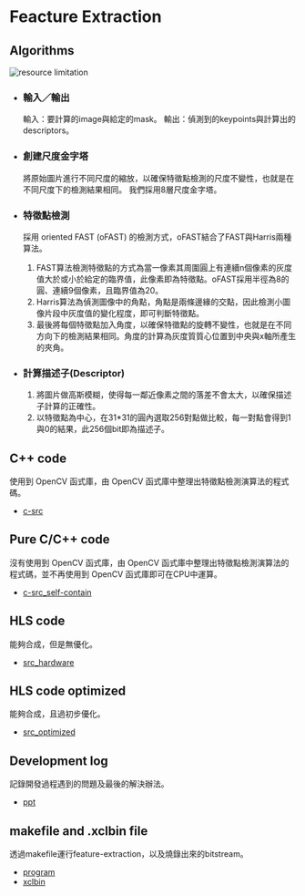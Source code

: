 # Feacture Extraction

## Algorithms

![resource limitation](https://i.imgur.com/D941eFh.png)
    
- ### 輸入／輸出
    輸入：要計算的image與給定的mask。
    輸出：偵測到的keypoints與計算出的descriptors。

- ### 創建尺度金字塔
    將原始圖片進行不同尺度的縮放，以確保特徵點檢測的尺度不變性，也就是在不同尺度下的檢測結果相同。
    我們採用8層尺度金字塔。
- ### 特徵點檢測
    採用 oriented FAST (oFAST) 的檢測方式，oFAST結合了FAST與Harris兩種算法。
  
  1. FAST算法檢測特徵點的方式為當一像素其周圍圓上有連續n個像素的灰度值大於或小於給定的臨界值，此像素即為特徵點。oFAST採用半徑為8的圓、連續9個像素，且臨界值為20。
  2. Harris算法為偵測圖像中的角點，角點是兩條邊緣的交點，因此檢測小圖像片段中灰度值的變化程度，即可判斷特徵點。
  3. 最後將每個特徵點加入角度，以確保特徵點的旋轉不變性，也就是在不同方向下的檢測結果相同。角度的計算為灰度質質心位置到中央與x軸所產生的夾角。
  
  
- ### 計算描述子(Descriptor)
  1. 將圖片做高斯模糊，使得每一鄰近像素之間的落差不會太大，以確保描述子計算的正確性。
  2. 以特徵點為中心，在31\*31的圓內選取256對點做比較，每一對點會得到1與0的結果，此256個bit即為描述子。
  
## C++ code 

使用到 OpenCV 函式庫，由 OpenCV 函式庫中整理出特徵點檢測演算法的程式碼。
* [c-src](https://github.com/bol-edu/robotics-computing/tree/main/feature-extraction/c-src)

## Pure C/C++ code

沒有使用到 OpenCV 函式庫，由 OpenCV 函式庫中整理出特徵點檢測演算法的程式碼，並不再使用到 OpenCV 函式庫即可在CPU中運算。
* [c-src_self-contain](https://github.com/bol-edu/robotics-computing/tree/main/feature-extraction/c-src_self-contain)

## HLS code

能夠合成，但是無優化。
* [src_hardware](https://github.com/bol-edu/robotics-computing/tree/main/feature-extraction/src_hardware)

## HLS code optimized

能夠合成，且過初步優化。
* [src_optimized](https://github.com/bol-edu/robotics-computing/tree/main/feature-extraction/src_optimized)

## Development log

記錄開發過程遇到的問題及最後的解決辦法。
* [ppt](https://github.com/bol-edu/robotics-computing/tree/main/feature-extraction/ppt)

## makefile and .xclbin file

透過makefile運行feature-extraction，以及燒錄出來的bitstream。
* [program](https://github.com/bol-edu/robotics-computing/tree/main/feature-extraction/program)
* [xclbin](https://github.com/bol-edu/robotics-computing/tree/main/feature-extraction/xclbin)